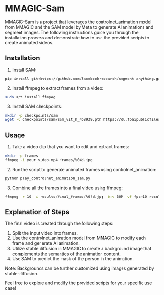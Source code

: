 
# MMAGIC-Sam

MMAGIC-Sam is a project that leverages the controlnet_animation model from MMAGIC and the SAM model by Meta to generate AI animations and segment images. The following instructions guide you through the installation process and demonstrate how to use the provided scripts to create animated videos.

## Installation

1. Install SAM:

```bash
pip install git+https://github.com/facebookresearch/segment-anything.git
```

2. Install ffmpeg to extract frames from a video:

```bash
sudo apt install ffmpeg
```

3. Install SAM checkpoints:

```bash
mkdir -p checkpoints/sam
wget -O checkpoints/sam/sam_vit_h_4b8939.pth https://dl.fbaipublicfiles.com/segment_anything/sam_vit_h_4b8939.pth
```

## Usage

1. Take a video clip that you want to edit and extract frames:

```bash
mkdir -p frames
ffmpeg -i your_video.mp4 frames/%04d.jpg
```

2. Run the script to generate animated frames using controlnet_animation:

```bash
python play_controlnet_animation_sam.py
```

3. Combine all the frames into a final video using ffmpeg:

```bash
ffmpeg -r 10 -i results/final_frames/%04d.jpg -b:v 30M -vf fps=10 results/final_frames.mp4
```

## Explanation of Steps

The final video is created through the following steps:

1. Split the input video into frames.
2. Use the controlnet_animation model from MMAGIC to modify each frame and generate AI animation.
3. Utilize stable diffusion in MMAGIC to create a background image that complements the semantics of the animation content.
4. Use SAM to predict the mask of the person in the animation.

Note: Backgrounds can be further customized using images generated by stable-diffusion.

Feel free to explore and modify the provided scripts for your specific use case!
